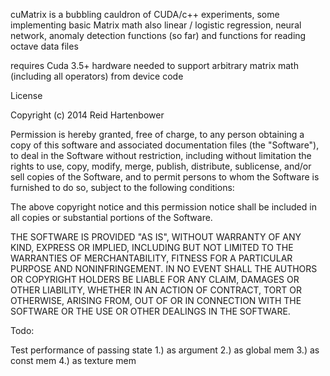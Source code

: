 cuMatrix is a bubbling cauldron of CUDA/c++ experiments, some implementing basic Matrix math
also linear / logistic regression, neural network, anomaly detection functions (so far) 
and functions for reading octave data files

requires Cuda 3.5+ hardware 
	needed to support arbitrary matrix math (including all operators) from device code


License 

Copyright (c) 2014 Reid Hartenbower 

Permission is hereby granted, free of charge, to any person obtaining a copy of this software and associated documentation files (the "Software"), to deal in the Software without restriction, including without limitation the rights to use, copy, modify, merge, publish, distribute, sublicense, and/or sell copies of the Software, and to permit persons to whom the Software is furnished to do so, subject to the following conditions:

The above copyright notice and this permission notice shall be included in all copies or substantial portions of the Software.

THE SOFTWARE IS PROVIDED "AS IS", WITHOUT WARRANTY OF ANY KIND, EXPRESS OR IMPLIED, INCLUDING BUT NOT LIMITED TO THE WARRANTIES OF MERCHANTABILITY, FITNESS FOR A PARTICULAR PURPOSE AND NONINFRINGEMENT. IN NO EVENT SHALL THE AUTHORS OR COPYRIGHT HOLDERS BE LIABLE FOR ANY CLAIM, DAMAGES OR OTHER LIABILITY, WHETHER IN AN ACTION OF CONTRACT, TORT OR OTHERWISE, ARISING FROM, OUT OF OR IN CONNECTION WITH THE SOFTWARE OR THE USE OR OTHER DEALINGS IN THE SOFTWARE.

Todo:

Test performance of passing state
	1.) as argument
	2.) as global mem
	3.) as const mem
	4.) as texture mem
	